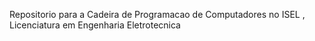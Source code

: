 Repositorio para a Cadeira de Programacao de Computadores no ISEL , Licenciatura em Engenharia Eletrotecnica
